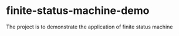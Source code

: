 # finite-status-machine-demo

The project is to demonstrate the application of finite status machine
